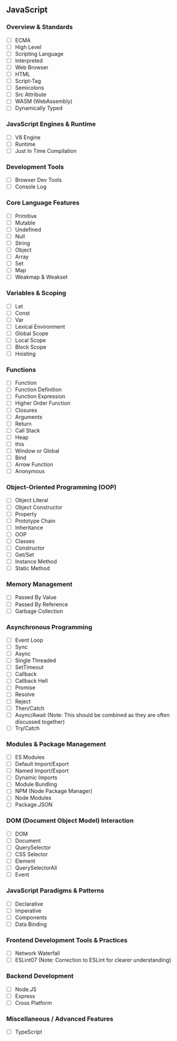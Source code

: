 ## JavaScript

### Overview & Standards
- [ ] ECMA
- [ ] High Level
- [ ] Scripting Language
- [ ] Interpreted
- [ ] Web Browser
- [ ] HTML
- [ ] Script-Tag
- [ ] Semicolons
- [ ] Src Attribute
- [ ] WASM (WebAssembly)
- [ ] Dynamically Typed

### JavaScript Engines & Runtime
- [ ] V8 Engine
- [ ] Runtime
- [ ] Just In Time Compilation

### Development Tools
- [ ] Browser Dev Tools
- [ ] Console Log

### Core Language Features
- [ ] Primitive
- [ ] Mutable
- [ ] Undefined
- [ ] Null
- [ ] String
- [ ] Object
- [ ] Array
- [ ] Set
- [ ] Map
- [ ] Weakmap & Weakset

### Variables & Scoping
- [ ] Let
- [ ] Const
- [ ] Var
- [ ] Lexical Environment
- [ ] Global Scope
- [ ] Local Scope
- [ ] Block Scope
- [ ] Hoisting

### Functions
- [ ] Function
- [ ] Function Definition
- [ ] Function Expression
- [ ] Higher Order Function
- [ ] Closures
- [ ] Arguments
- [ ] Return
- [ ] Call Stack
- [ ] Heap
- [ ] this
- [ ] Window or Global
- [ ] Bind
- [ ] Arrow Function
- [ ] Anonymous

### Object-Oriented Programming (OOP)
- [ ] Object Literal
- [ ] Object Constructor
- [ ] Property
- [ ] Prototype Chain
- [ ] Inheritance
- [ ] OOP
- [ ] Classes
- [ ] Constructor
- [ ] Get/Set
- [ ] Instance Method
- [ ] Static Method

### Memory Management
- [ ] Passed By Value
- [ ] Passed By Reference
- [ ] Garbage Collection

### Asynchronous Programming
- [ ] Event Loop
- [ ] Sync
- [ ] Async
- [ ] Single Threaded
- [ ] SetTimeout
- [ ] Callback
- [ ] Callback Hell
- [ ] Promise
- [ ] Resolve
- [ ] Reject
- [ ] Then/Catch
- [ ] Async/Await (Note: This should be combined as they are often discussed together)
- [ ] Try/Catch

### Modules & Package Management
- [ ] ES Modules
- [ ] Default Import/Export
- [ ] Named Import/Export
- [ ] Dynamic Imports
- [ ] Module Bundling
- [ ] NPM (Node Package Manager)
- [ ] Node Modules
- [ ] Package.JSON

### DOM (Document Object Model) Interaction
- [ ] DOM
- [ ] Document
- [ ] QuerySelector 
- [ ] CSS Selector 
- [ ] Element 
- [ ] QuerySelectorAll 
- [ ] Event

### JavaScript Paradigms & Patterns
- [ ] Declarative
- [ ] Imperative
- [ ] Components
- [ ] Data Binding

### Frontend Development Tools & Practices
- [ ] Network Waterfall
- [ ] ESLint07 (Note: Correction to ESLint for clearer understanding)

### Backend Development
- [ ] Node.JS
- [ ] Express
- [ ] Cross Platform

### Miscellaneous / Advanced Features
- [ ] TypeScript